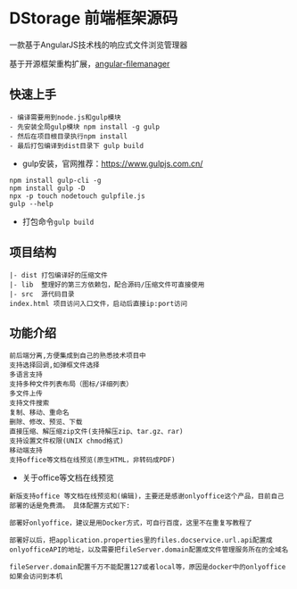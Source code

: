 # DStorage 前端框架源码
一款基于AngularJS技术栈的响应式文件浏览管理器

基于开源框架重构扩展，[angular-filemanager](https://github.com/joni2back/angular-filemanager)

## 快速上手
```
- 编译需要用到node.js和gulp模块
- 先安装全局gulp模块 npm install -g gulp
- 然后在项目根目录执行npm install
- 最后打包编译到dist目录下 gulp build
```
- gulp安装，官网推荐：https://www.gulpjs.com.cn/
```
npm install gulp-cli -g
npm install gulp -D
npx -p touch nodetouch gulpfile.js
gulp --help
``` 
- 打包命令`
gulp build
`

## 项目结构
```
|- dist 打包编译好的压缩文件
|- lib  整理好的第三方依赖包，配合源码/压缩文件可直接使用
|- src  源代码目录
index.html 项目访问入口文件，启动后直接ip:port访问
```

## 功能介绍
```
前后端分离,方便集成到自己的熟悉技术项目中
支持选择回调,如弹框文件选择
多语言支持
支持多种文件列表布局（图标/详细列表）
多文件上传
支持文件搜索
复制、移动、重命名
删除、修改、预览、下载
直接压缩、解压缩zip文件(支持解压zip、tar.gz、rar)
支持设置文件权限(UNIX chmod格式)
移动端支持
支持office等文档在线预览(原生HTML，非转码成PDF)
```

- 关于office等文档在线预览
```
新版支持office 等文档在线预览和(编辑)，主要还是感谢onlyoffice这个产品，目前自己部署的话是免费滴。 具体配置方式如下:

部署好onlyoffice，建议是用Docker方式，可自行百度，这里不在重复写教程了

部署好以后，把application.properties里的files.docservice.url.api配置成onlyofficeAPI的地址，以及需要把fileServer.domain配置成文件管理服务所在的全域名

fileServer.domain配置千万不能配置127或者local等，原因是docker中的onlyoffice如果会访问到本机
```
